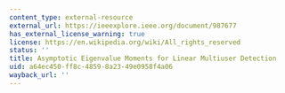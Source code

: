 ```yaml
---
content_type: external-resource
external_url: https://ieeexplore.ieee.org/document/987677
has_external_license_warning: true
license: https://en.wikipedia.org/wiki/All_rights_reserved
status: ''
title: Asymptotic Eigenvalue Moments for Linear Multiuser Detection
uid: a64ec450-ff8c-4859-8a23-49e0958f4a06
wayback_url: ''
---
```

